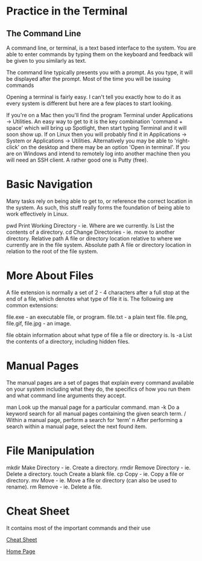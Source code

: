 # Practice in the Terminal

## The Command Line
A command line, or terminal, is a text based interface to the system. You are able to enter commands by typing them on the keyboard and feedback will be given to you similarly as text.

The command line typically presents you with a prompt. As you type, it will be displayed after the prompt. Most of the time you will be issuing commands

Opening a terminal is fairly easy. I can't tell you exactly how to do it as every system is different but here are a few places to start looking.

If you're on a Mac then you'll find the program Terminal under Applications -> Utilities. An easy way to get to it is the key combination 'command + space' which will bring up Spotlight, then start typing Terminal and it will soon show up. If on Linux then you will probably find it in Applications -> System or Applications -> Utilities. Alternatively you may be able to 'right-click' on the desktop and there may be an option 'Open in terminal'. If you are on Windows and intend to remotely log into another machine then you will need an SSH client. A rather good one is Putty (free).

# Basic Navigation
Many tasks rely on being able to get to, or reference the correct location in the system. As such, this stuff really forms the foundation of being able to work effectively in Linux.

pwd Print Working Directory - ie. Where are we currently. ls List the contents of a directory. cd Change Directories - ie. move to another directory. Relative path A file or directory location relative to where we currently are in the file system. Absolute path A file or directory location in relation to the root of the file system.

# More About Files
A file extension is normally a set of 2 - 4 characters after a full stop at the end of a file, which denotes what type of file it is. The following are common extensions:

file.exe - an executable file, or program. file.txt - a plain text file. file.png, file.gif, file.jpg - an image.

file obtain information about what type of file a file or directory is. ls -a List the contents of a directory, including hidden files.
# Manual Pages
The manual pages are a set of pages that explain every command available on your system including what they do, the specifics of how you run them and what command line arguments they accept.

man Look up the manual page for a particular command. man -k Do a keyword search for all manual pages containing the given search term. / Within a manual page, perform a search for 'term' n After performing a search within a manual page, select the next found item.
# File Manipulation
mkdir Make Directory - ie. Create a directory. rmdir Remove Directory - ie. Delete a directory. touch Create a blank file. cp Copy - ie. Copy a file or directory. mv Move - ie. Move a file or directory (can also be used to rename). rm Remove - ie. Delete a file.
# Cheat Sheet
It contains most of the important commands and their use

[Cheat Sheet](https://ryanstutorials.net/linuxtutorial/cheatsheet.php)



[Home Page](./README.md)